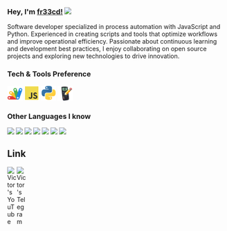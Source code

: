 ### Hey, I'm [fr33cd!](https://github.com/fr33cod) <img src="https://github.com/TheDudeThatCode/TheDudeThatCode/blob/master/Assets/Earth.gif" width="12px">
Software developer specialized in process automation with JavaScript and Python. Experienced in creating scripts and tools that optimize workflows and improve operational efficiency. Passionate about continuous learning and development best practices, I enjoy collaborating on open source projects and exploring new technologies to drive innovation.




### Tech & Tools Preference
<img src="https://github.com/fr33cd/fr33cd/blob/main/src/gs.png" height="35">  <img src="https://github.com/fr33cd/fr33cd/blob/main/src/js.png" height="35">     <img src="https://github.com/fr33cd/fr33cd/blob/main/src/py.png" height="35">  <img src="https://github.com/fr33cd/fr33cd/blob/main/src/UserRPL.png" height="35"> 


### Other Languages I know
<img src = "https://img.shields.io/badge/-HTML5-000000?style=flat&logo=html5&logoColor=white"> <img src = "https://img.shields.io/badge/-CSS3-1572B6?style=flat&logo=css3&logoColor=white"> <img src="http://img.shields.io/badge/-Git-F1502F?style=flat&logo=git&logoColor=FFFFFF"> <img src="http://img.shields.io/badge/-Github-000000?style=flat&logo=github&logoColor=FFFFFF">  <img src="http://img.shields.io/badge/-Json-1572B6?style=flat&logo=json&logoColor=white"> <img src="http://img.shields.io/badge/-LaTex-F1502F?style=flat&logo=latex&logoColor=white"> <img src="http://img.shields.io/badge/-VS%20Code-000000?style=flat&logo=visual%20studio%20code&logoColor=white">


## Link
<a href="https://www.youtube.com/@fr33cd">
  <img align="left" alt="Victor's YouTube" width="22px" src="https://cdn.jsdelivr.net/npm/simple-icons@v3/icons/youtube.svg" />
</a>
<a href="https://t.me/fr33cd">
  <img align="left" alt="Victor's Telegram" width="22px" src="https://cdn.jsdelivr.net/npm/simple-icons@v3/icons/telegram.svg" />
</a>




